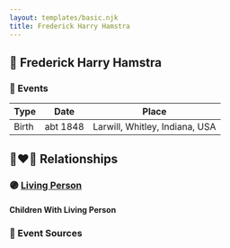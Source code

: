 ```yaml
---
layout: templates/basic.njk
title: Frederick Harry Hamstra
---
```

## 🔵 Frederick Harry Hamstra

### 📆 Events

Type | Date | Place
------ | ------ | ------
Birth | abt 1848 | Larwill, Whitley, Indiana, USA

## 👩‍❤️‍👨 Relationships

### 🟣 [Living Person](/people/2/2785628)

#### Children With Living Person
### 📰 Event Sources
